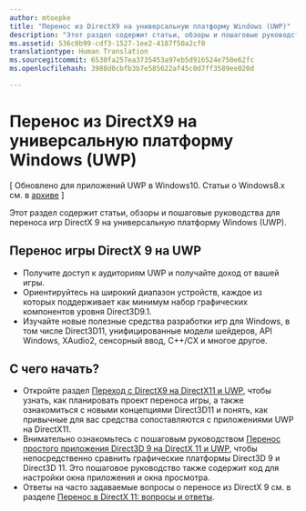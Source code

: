 ```yaml
---
author: mtoepke
title: "Перенос из DirectX9 на универсальную платформу Windows (UWP)"
description: "Этот раздел содержит статьи, обзоры и пошаговые руководства для переноса игр DirectX 9 на универсальную платформу Windows (UWP)."
ms.assetid: 536c0b99-cdf3-1527-1ee2-4187f50a2cf0
translationtype: Human Translation
ms.sourcegitcommit: 6530fa257ea3735453a97eb5d916524e750e62fc
ms.openlocfilehash: 3988d0cbfb3b7e585622af45c0d7ff3589ee020d

---
```


# Перенос из DirectX9 на универсальную платформу Windows (UWP)


\[ Обновлено для приложений UWP в Windows10. Статьи о Windows8.x см. в [архиве](http://go.microsoft.com/fwlink/p/?linkid=619132) \]

Этот раздел содержит статьи, обзоры и пошаговые руководства для переноса игр DirectX 9 на универсальную платформу Windows (UWP).

##  Перенос игры DirectX 9 на UWP


-   Получите доступ к аудиториям UWP и получайте доход от вашей игры.
-   Ориентируйтесь на широкий диапазон устройств, каждое из которых поддерживает как минимум набор графических компонентов уровня Direct3D9.1.
-   Изучайте новые полезные средства разработки игр для Windows, в том числе Direct3D11, унифицированные модели шейдеров, API Windows, XAudio2, сенсорный ввод, C++/CX и многое другое.

## С чего начать?


-   Откройте раздел [Переход с DirectX9 на DirectX11 и UWP](porting-considerations.md), чтобы узнать, как планировать проект переноса игры, а также ознакомиться с новыми концепциями Direct3D11 и понять, как привычные для вас средства сопоставляются с приложениями UWP на DirectX11.
-   Внимательно ознакомьтесь с пошаговым руководством [Перенос простого приложения Direct3D 9 на DirectX 11 и UWP](walkthrough--simple-port-from-direct3d-9-to-11-1.md), чтобы непосредственно сравнить графические платформы Direct3D 9 и Direct3D 11. Это пошаговое руководство также содержит код для настройки окна приложения и окна просмотра.
-   Ответы на часто задаваемые вопросы о переносе из DirectX 9 см. в разделе [Перенос в DirectX 11: вопросы и ответы](directx-porting-faq.md).

 

 







<!--HONumber=Aug16_HO3-->


